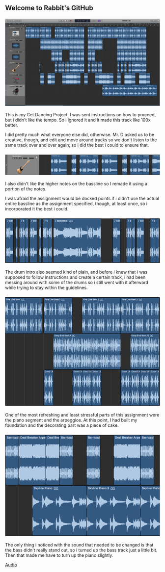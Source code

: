 ## Welcome to Rabbit's GitHub


### ![L.1Pic](/images/overview.png)

This is my Get Dancing Project. I was sent instructions on how to proceed, but i didn't like the tempo. So i ignored it and it made this track like 100x better.

I did pretty much what everyone else did, otherwise.
Mr. D asked us to be creative, though, and edit and move around tracks so we don't listen to the same track over and over again; so i did the best i could to ensure that.

### ![L.1Pic](/images/bassline.png)
I also didn't like the higher notes on the bassline so I remade it using a portion of the notes.


I was afraid the assignment would be docked points if i didn't use the actual entire bassline as the assignment specified, though, at least once, so i incorporated it the best i could.

### ![L.1Pic](/images/instruction-follower.png)

The drum intro also seemed kind of plain, and before i knew that i was supposed to follow instructions and create a certain track, i had been messing around with some of the drums so i still went with it afterward while trying to stay within the guidelines.

### ![L.1Pic](/images/drums.png)

One of the most refreshing and least stressful parts of this assignment were the piano segment and the arpeggios. At this point, I had built my foundation and the decorating part was a piece of cake.

### ![L.1Pic](/images/piano.png)

The only thing i noticed with the sound that needed to be changed is that the bass didn't really stand out, so i turned up the bass track just a little bit. Then that made me have to turn up the piano slightly.

[Audio](/Productions/GetDancing.m4a)
